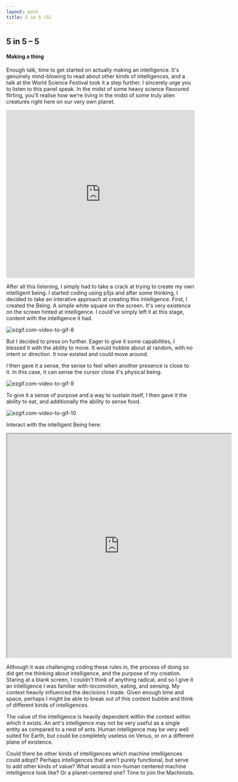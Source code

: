```yaml
---
layout: post
title: 5 in 5 (5)
---
```




## 5 in 5 – 5

#### Making a thing

Enough talk, time to get started on actually making an intelligence. It's genuinely mind-blowing to read about other kinds of intelligences, and a talk at the World Science Festival took it a step further. I sincerely urge you to listen to this panel speak. In the midst of some heavy science flavoured flirting, you'll realise how we're living in the midst of some truly alien creatures right here on our very own planet.

<iframe width="100%" height="450" src="https://www.youtube.com/embed/RpwW9Lw2Ku4" frameborder="0" allow="accelerometer; autoplay; clipboard-write; encrypted-media; gyroscope; picture-in-picture" allowfullscreen></iframe>

After all this listening, I simply had to take a crack at trying to create my own intelligent being. I started coding using p5js and after some thinking, I decided to take an interative approach at creating this intelligence. First, I created the Being. A simple white square on the screen. It's very existence on the screen hinted at intelligence. I could've simply left it at this stage, content with the intelligence it had.

![ezgif.com-video-to-gif-8](/ms2/media/ezgif.com-video-to-gif-8.gif)

But I decided to press on further. Eager to give it some capabilities, I blessed it with the ability to move. It would hobble about at random, with no intent or direction. It now existed and could move around. 

I then gave it a sense, the sense to feel when another presence is close to it. In this case, it can sense the cursor close it's physical being.

![ezgif.com-video-to-gif-9](/ms2/media/ezgif.com-video-to-gif-9.gif)

To give it a sense of purpose and a way to sustain itself, I then gave it the ability to eat, and additionally the ability to sense food. 

![ezgif.com-video-to-gif-10](/ms2/media/ezgif.com-video-to-gif-10.gif)

Interact with the intelligent Being here:

<iframe width="600px" height="600px" src="https://editor.p5js.org/burnedsap/embed/FI7D-q5KP"></iframe>

Although it was challenging coding these rules in, the process of doing so did get me thinking about intelligence, and the purpose of my creation. Staring at a blank screen, I couldn't think of anything radical, and so I give it an intelligence I was familiar with-locomotion, eating, and sensing. My context heavily influenced the decisions I made. Given enough time and space, perhaps I might be able to break out of this context bubble and think of different kinds of intelligences. 

The value of the intelligence is heavily dependent within the context within which it exists. An ant's intelligence may not be very useful as a single entity as compared to a nest of ants. Human intelligence may be very well suited for Earth, but could be completely useless on Venus, or on a different plane of existence.

Could there be other kinds of intelligences which machine intelligences could adopt? Perhaps intelligences that aren't purely functional, but serve to add other kinds of value? What would a non-human centered machine intelligence look like? Or a planet-centered one? Time to join the Machinists.